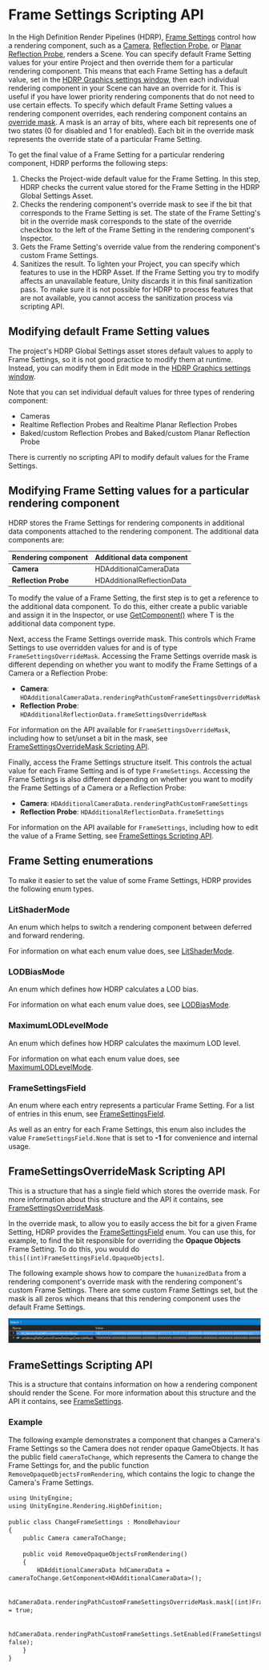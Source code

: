 # Frame Settings Scripting API

In the High Definition Render Pipelines (HDRP), [Frame Settings](Frame-Settings.md) control how a rendering component, such as a [Camera](hdrp-camera-component-reference.md), [Reflection Probe](Reflection-Probe.md), or [Planar Reflection Probe](Planar-Reflection-Probe.md), renders a Scene. You can specify default Frame Setting values for your entire Project and then override them for a particular rendering component. This means that each Frame Setting has a default value, set in the [HDRP Graphics settings window](Default-Settings-Window.md), then each individual rendering component in your Scene can have an override for it. This is useful if you have lower priority rendering components that do not need to use certain effects. To specify which default Frame Setting values a rendering component overrides, each rendering component contains an [override mask](xref:UnityEngine.Rendering.HighDefinition.FrameSettingsOverrideMask). A mask is an array of bits, where each bit represents one of two states (0 for disabled and 1 for enabled). Each bit in the override mask represents the override state of a particular Frame Setting.

To get the final value of a Frame Setting for a particular rendering component, HDRP performs the following steps:

1. Checks the Project-wide default value for the Frame Setting. In this step, HDRP checks the current value stored for the Frame Setting in the HDRP Global Settings Asset.
2. Checks the rendering component's override mask to see if the bit that corresponds to the Frame Setting is set. The state of the Frame Setting's bit in the override mask corresponds to the state of the override checkbox to the left of the Frame Setting in the rendering component's Inspector.
3. Gets the Frame Setting's override value from the rendering component's custom Frame Settings.
4. Sanitizes the result. To lighten your Project, you can specify which features to use in the HDRP Asset. If the Frame Setting you try to modify affects an unavailable feature, Unity discards it in this final sanitization pass. To make sure it is not possible for HDRP to process features that are not available, you cannot access the sanitization process via scripting API.

## Modifying default Frame Setting values

The project's HDRP Global Settings asset stores default values to apply to Frame Settings, so it is not good practice to modify them at runtime. Instead, you can modify them in Edit mode in the [HDRP Graphics settings window](Default-Settings-Window.md).

Note that you can set individual default values for three types of rendering component:

- Cameras
- Realtime Reflection Probes and Realtime Planar Reflection Probes
- Baked/custom Reflection Probes and Baked/custom Planar Reflection Probe

There is currently no scripting API to modify default values for the Frame Settings.

## Modifying Frame Setting values for a particular rendering component

HDRP stores the Frame Settings for rendering components in additional data components attached to the rendering component. The additional data components are:

| **Rendering component** | **Additional data component** |
| ----------------------- | ----------------------------- |
| **Camera**              | HDAdditionalCameraData        |
| **Reflection Probe**    | HDAdditionalReflectionData    |

To modify the value of a Frame Setting, the first step is to get a reference to the additional data component. To do this, either create a public variable and assign it in the Inspector, or use [GetComponent<T>()](https://docs.unity3d.com/ScriptReference/GameObject.GetComponent.html) where T is the additional data component type.

Next, access the Frame Settings override mask. This controls which Frame Settings to use overridden values for and is of type `FrameSettingsOverrideMask`. Accessing the Frame Settings override mask is different depending on whether you want to modify the Frame Settings of a Camera or a Reflection Probe:

- **Camera**: `HDAdditionalCameraData.renderingPathCustomFrameSettingsOverrideMask`
- **Reflection Probe**: `HDAdditionalReflectionData.frameSettingsOverrideMask`

For information on the API available for `FrameSettingsOverrideMask`, including how to set/unset a bit in the mask, see [FrameSettingsOverrideMask Scripting API](#framesettingsoverridemask-scripting-api).

Finally, access the Frame Settings structure itself. This controls the actual value for each Frame Setting and is of type `FrameSettings`. Accessing the Frame Settings is also different depending on whether you want to modify the Frame Settings of a Camera or a Reflection Probe:

- **Camera**: `HDAdditionalCameraData.renderingPathCustomFrameSettings`
- **Reflection Probe**: `HDAdditionalReflectionData.frameSettings`

For information on the API available for `FrameSettings`, including how to edit the value of a Frame Setting, see [FrameSettings Scripting API](Frame-Settings-API.md).

## Frame Setting enumerations

To make it easier to set the value of some Frame Settings, HDRP provides the following enum types.

### LitShaderMode

An enum which helps to switch a rendering component between deferred and forward rendering.

For information on what each enum value does, see [LitShaderMode](xref:UnityEngine.Rendering.HighDefinition.LitShaderMode).

### LODBiasMode

An enum which defines how HDRP calculates a LOD bias.

For information on what each enum value does, see [LODBiasMode](xref:UnityEngine.Rendering.HighDefinition.LODBiasMode).

### MaximumLODLevelMode

An enum which defines how HDRP calculates the maximum LOD level.

For information on what each enum value does, see [MaximumLODLevelMode](xref:UnityEngine.Rendering.HighDefinition.MaximumLODLevelMode).

### FrameSettingsField

An enum where each entry represents a particular Frame Setting. For a list of entries in this enum, see [FrameSettingsField](xref:UnityEngine.Rendering.HighDefinition.FrameSettingsField).

As well as an entry for each Frame Settings, this enum also includes the value `FrameSettingsField.None` that is set to **-1** for convenience and internal usage.

## FrameSettingsOverrideMask Scripting API

This is a structure that has a single field which stores the override mask. For more information about this structure and the API it contains, see [FrameSettingsOverrideMask](xref:UnityEngine.Rendering.HighDefinition.FrameSettingsOverrideMask).

In the override mask, to allow you to easily access the bit for a given Frame Setting, HDRP provides the [FrameSettingsField](#framesettingsfield) enum. You can use this, for example, to find the bit responsible for overriding the **Opaque Objects** Frame Setting. To do this, you would do `this[(int)FrameSettingsField.OpaqueObjects]`.

The following example shows how to compare the `humanizedData` from a rendering component's override mask with the rendering component's custom Frame Settings. There are some custom Frame Settings set, but the mask is all zeros which means that this rendering component uses the default Frame Settings.

![](Images/FrameSettingsAPI-watch.png)

## FrameSettings Scripting API

This is a structure that contains information on how a rendering component should render the Scene. For more information about this structure and the API it contains, see [FrameSettings](xref:UnityEngine.Rendering.HighDefinition.FrameSettings).

### Example

The following example demonstrates a component that changes a Camera's Frame Settings so the Camera does not render opaque GameObjects. It has the public field `cameraToChange`, which represents the Camera to change the Frame Settings for, and the public function `RemoveOpaqueObjectsFromRendering`, which contains the logic to change the Camera's Frame Settings.

```
using UnityEngine;
using UnityEngine.Rendering.HighDefinition;

public class ChangeFrameSettings : MonoBehaviour
{
    public Camera cameraToChange;

    public void RemoveOpaqueObjectsFromRendering()
    {
        HDAdditionalCameraData hdCameraData = cameraToChange.GetComponent<HDAdditionalCameraData>();

        hdCameraData.renderingPathCustomFrameSettingsOverrideMask.mask[(int)FrameSettingsField.OpaqueObjects] = true;

        hdCameraData.renderingPathCustomFrameSettings.SetEnabled(FrameSettingsField.OpaqueObjects, false);
    }
}
```
